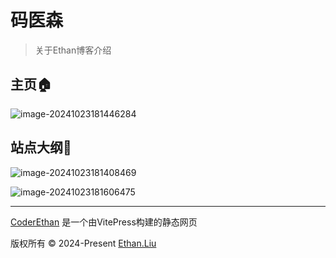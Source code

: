 #                    码医森

>  关于Ethan博客介绍

## 主页:house:

![image-20241023181446284](https://coderethan-1327000741.cos.ap-chengdu.myqcloud.com/blog-pics/image-20241023181446284.png)



## 站点大纲:eyes:

![image-20241023181408469](https://coderethan-1327000741.cos.ap-chengdu.myqcloud.com/blog-pics/image-20241023181408469.png)





![image-20241023181606475](https://coderethan-1327000741.cos.ap-chengdu.myqcloud.com/blog-pics/image-20241023181606475.png)



---

[CoderEthan](https://www.coderethan.fun) 是一个由VitePress构建的静态网页

版权所有 © 2024-Present [Ethan.Liu](https://space.bilibili.com/1327099977)
